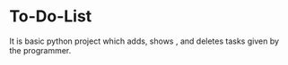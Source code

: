 # To-Do-List
It is basic python project which adds, shows , and deletes tasks given by the programmer.

